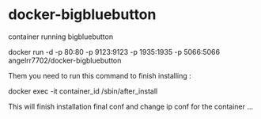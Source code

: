 docker-bigbluebutton
====================

container running bigbluebutton

 docker run -d -p 80:80 -p 9123:9123 -p 1935:1935 -p 5066:5066 angelrr7702/docker-bigbluebutton

Them you need to run this command to finish installing :

docker exec -it container_id /sbin/after_install

This will finish installation final conf and change ip conf for the container ...

